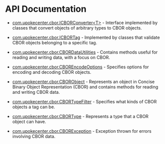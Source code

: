 # API Documentation

* [com.upokecenter.cbor.ICBORConverter&lt;T>](wiki/com.upokecenter.cbor.ICBORConverter) -
Interface implemented by classes that convert objects of arbitrary types to
 CBOR objects.

* [com.upokecenter.cbor.ICBORTag](wiki/com.upokecenter.cbor.ICBORTag) -
Implemented by classes that validate CBOR objects belonging to a specific
 tag.

* [com.upokecenter.cbor.CBORDataUtilities](wiki/com.upokecenter.cbor.CBORDataUtilities) -
Contains methods useful for reading and writing data, with a focus on CBOR.

* [com.upokecenter.cbor.CBOREncodeOptions](wiki/com.upokecenter.cbor.CBOREncodeOptions) -
Specifies options for encoding and decoding CBOR objects.

* [com.upokecenter.cbor.CBORObject](wiki/com.upokecenter.cbor.CBORObject) -
Represents an object in Concise Binary Object Representation (CBOR) and
 contains methods for reading and writing CBOR data.

* [com.upokecenter.cbor.CBORTypeFilter](wiki/com.upokecenter.cbor.CBORTypeFilter) -
Specifies what kinds of CBOR objects a tag can be.

* [com.upokecenter.cbor.CBORType](wiki/com.upokecenter.cbor.CBORType) -
Represents a type that a CBOR object can have.

* [com.upokecenter.cbor.CBORException](wiki/com.upokecenter.cbor.CBORException) -
Exception thrown for errors involving CBOR data.
